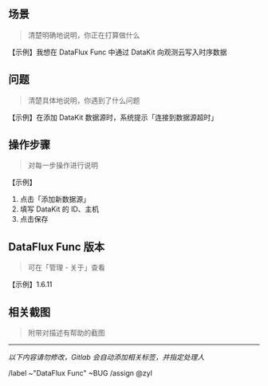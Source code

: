 ## 场景

> 清楚明确地说明，你正在打算做什么

【示例】我想在 DataFlux Func 中通过 DataKit 向观测云写入时序数据

## 问题

> 清楚具体地说明，你遇到了什么问题

【示例】在添加 DataKit 数据源时，系统提示「连接到数据源超时」

## 操作步骤

> 对每一步操作进行说明

【示例】
1. 点击「添加新数据源」
2. 填写 DataKit 的 ID、主机
3. 点击保存

## DataFlux Func 版本

> 可在「管理 - 关于」查看

【示例】1.6.11

## 相关截图

> 附带对描述有帮助的截图

---

*以下内容请勿修改，Gitlab 会自动添加相关标签，并指定处理人*

/label ~"DataFlux Func" ~BUG
/assign @zyl

